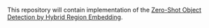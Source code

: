 This repository will contain implementation of the [Zero-Shot Object Detection by Hybrid Region Embedding](https://arxiv.org/pdf/1805.06157.pdf).
